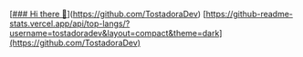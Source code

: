 [[### Hi there 👋](https://github-readme-stats.vercel.app/api?username=tostadoradev&show_icons=true&layout=compact&theme=dark)](https://github.com/TostadoraDev)
[https://github-readme-stats.vercel.app/api/top-langs/?username=tostadoradev&layout=compact&theme=dark](https://github.com/TostadoraDev)

<!--
**TostadoraDev/tostadoradev** is a ✨ _special_ ✨ repository because its `README.md` (this file) appears on your GitHub profile.

Here are some ideas to get you started:

- 🔭 I’m currently working on ...
- 🌱 I’m currently learning ...
- 👯 I’m looking to collaborate on ...
- 🤔 I’m looking for help with ...
- 💬 Ask me about ...
- 📫 How to reach me: ...
- 😄 Pronouns: ...
- ⚡ Fun fact: ...
-->
